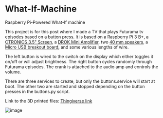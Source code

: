 # What-If-Machine
Raspberry Pi-Powered What-If machine

This project is for this post where I made a TV that plays Futurama tv episodes based on a button press. It is based on a Raspberry Pi 3 B+, a [CTRONICS 3.5" Screen](https://www.amazon.com/gp/product/B076M399XX/ref=ppx_yo_dt_b_asin_title_o02_s00?ie=UTF8&psc=1), a [DROK Mini Amplifier](https://www.amazon.com/gp/product/B077MKQJW2/ref=ppx_yo_dt_b_asin_title_o02_s00?ie=UTF8&psc=1), two [40 mm speakers](https://www.amazon.com/gp/product/B01LN8ONG4/ref=ppx_yo_dt_b_asin_title_o02_s00?ie=UTF8&psc=1), a [Micro USB breakout board](https://www.amazon.com/gp/product/B07VYZ2NDZ/ref=ppx_yo_dt_b_search_asin_title?ie=UTF8&psc=1), and some various lengths of wire.

The left button is wired to the switch on the display which either toggles it on/off or will adjust brightness. The right button cycles randomly through Futurama episodes. The crank is attached to the audio amp and controls the volume.

There are three services to create, but only the buttons.service will start at boot. The other two are started and stopped depending on the button presses in the buttons.py script.

Link to the 3D printed files: [Thingiverse link](https://www.thingiverse.com/thing:4946494)

![image](https://user-images.githubusercontent.com/47491287/131703200-dfcf3027-22c8-43ea-9635-09dc7be422cd.png)
